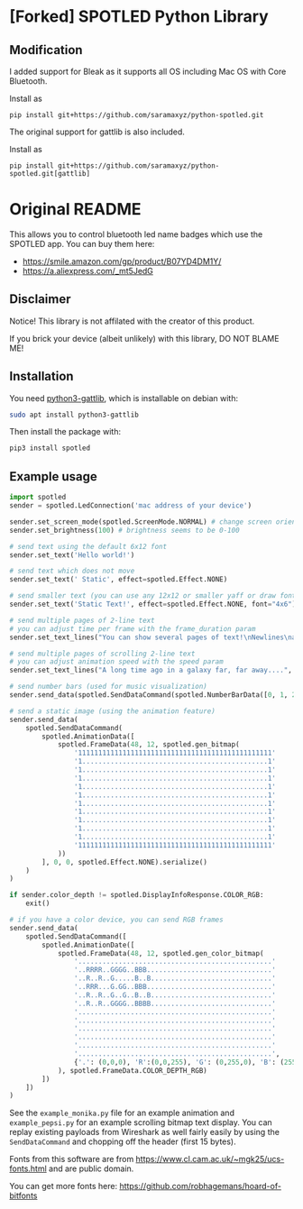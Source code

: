 # [Forked] SPOTLED Python Library

## Modification
I added support for Bleak as it supports all OS including Mac OS with Core Bluetooth. 

Install as 
```
pip install git+https://github.com/saramaxyz/python-spotled.git
```

The original support for gattlib is also included. 

Install as 
```
pip install git+https://github.com/saramaxyz/python-spotled.git[gattlib]
```

# Original README
This allows you to control bluetooth led name badges which use the SPOTLED app. You can buy them here:

 - https://smile.amazon.com/gp/product/B07YD4DM1Y/
 - https://a.aliexpress.com/_mt5JedG

## Disclaimer

Notice! This library is not affilated with the creator of this product.

If you brick your device (albeit unlikely) with this library, DO NOT BLAME ME!

## Installation

You need [python3-gattlib](https://pypi.org/project/gattlib/), which is installable on debian with:

```bash
sudo apt install python3-gattlib
```

Then install the package with:

```bash
pip3 install spotled
```

## Example usage

```python
import spotled
sender = spotled.LedConnection('mac address of your device')

sender.set_screen_mode(spotled.ScreenMode.NORMAL) # change screen orientation
sender.set_brightness(100) # brightness seems to be 0-100

# send text using the default 6x12 font
sender.set_text('Hello world!')

# send text which does not move
sender.set_text(' Static', effect=spotled.Effect.NONE)

# send smaller text (you can use any 12x12 or smaller yaff or draw font)
sender.set_text('Static Text!', effect=spotled.Effect.NONE, font="4x6")

# send multiple pages of 2-line text
# you can adjust time per frame with the frame_duration param
sender.set_text_lines("You can show several pages of text!\nNewlines\nare allowed.")

# send multiple pages of scrolling 2-line text
# you can adjust animation speed with the speed param
sender.set_text_lines("A long time ago in a galaxy far, far away....", effect=spotled.Effect.SCROLL_UP)

# send number bars (used for music visualization)
sender.send_data(spotled.SendDataCommand(spotled.NumberBarData([0, 1, 2, 3, 4, 5, 6, 7, 8, 9, 10, 11, 12, 11, 10, 9]).serialize()))

# send a static image (using the animation feature)
sender.send_data(
    spotled.SendDataCommand(
        spotled.AnimationData([
            spotled.FrameData(48, 12, spotled.gen_bitmap(
                '111111111111111111111111111111111111111111111111'
                '1..............................................1'
                '1..............................................1'
                '1..............................................1'
                '1..............................................1'
                '1..............................................1'
                '1..............................................1'
                '1..............................................1'
                '1..............................................1'
                '1..............................................1'
                '1..............................................1'
                '111111111111111111111111111111111111111111111111'
            ))
        ], 0, 0, spotled.Effect.NONE).serialize()
    )
)

if sender.color_depth != spotled.DisplayInfoResponse.COLOR_RGB:
    exit()

# if you have a color device, you can send RGB frames
sender.send_data(
    spotled.SendDataCommand([
        spotled.AnimationDate([
            spotled.FrameData(48, 12, spotled.gen_color_bitmap(
                '................................................'
                '..RRRR..GGGG..BBB...............................'
                '..R..R..G.....B..B..............................'
                '..RRR...G.GG..BBB...............................'
                '..R..R..G..G..B..B..............................'
                '..R..R..GGGG..BBBB..............................'
                '................................................'
                '................................................'
                '................................................'
                '................................................'
                '................................................'
                '................................................',
                {'.': (0,0,0), 'R':(0,0,255), 'G': (0,255,0), 'B': (255,0,0)}
            ), spotled.FrameData.COLOR_DEPTH_RGB)
        ])
    ])
)
```

See the `example_monika.py` file for an example animation and `example_pepsi.py` for an example
scrolling bitmap text display. You can replay existing payloads from Wireshark as well fairly
easily by using the `SendDataCommand` and chopping off the header (first 15 bytes).

Fonts from this software are from https://www.cl.cam.ac.uk/~mgk25/ucs-fonts.html and are public domain.

You can get more fonts here: https://github.com/robhagemans/hoard-of-bitfonts
